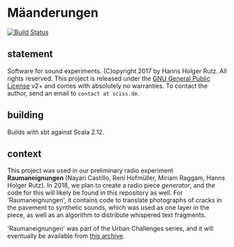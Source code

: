 # Mäanderungen

[![Build Status](https://travis-ci.org/Sciss/Maeanderungen.svg?branch=master)](https://travis-ci.org/Sciss/Maeanderungen)

## statement

Software for sound experiments. (C)opyright 2017 by Hanns Holger Rutz. All rights reserved. This project is released under the
[GNU General Public License](http://github.com/Sciss/ImperfectHough/blob/master/LICENSE) v2+ and comes with absolutely no warranties.
To contact the author, send an email to `contact at sciss.de`.

## building

Builds with sbt against Scala 2.12.

## context

This project was used in our preliminary radio experiment __Raumaneignungen__ (Nayari Castillo, 
Reni Hofmüller, Miriam Raggam, Hanns Holger Rutz). In 2018, we plan to create a radio piece
_generator_, and the code for this will likely be found in this repository as well.
For 'Raumaneignungen', it contains code to translate photographs of cracks in the pavement
to synthetic sounds, which was used as one layer in the piece, as well as an algorithm to
distribute whispered text fragments.

'Raumaneignungen' was part of the Urban Challenges series, and it will eventually be available
from [this archive](https://cba.fro.at/series/urban-challenges).